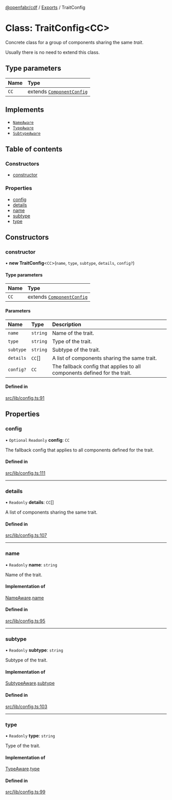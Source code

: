 [@openfabr/cdf](../README.md) / [Exports](../modules.md) / TraitConfig

# Class: TraitConfig<CC\>

Concrete class for a group of components sharing the same *trait*.

 Usually there is no need to extend this class.

## Type parameters

| Name | Type |
| :------ | :------ |
| `CC` | extends [`ComponentConfig`](../interfaces/ComponentConfig.md) |

## Implements

- [`NameAware`](../interfaces/NameAware.md)
- [`TypeAware`](../interfaces/TypeAware.md)
- [`SubtypeAware`](../interfaces/SubtypeAware.md)

## Table of contents

### Constructors

- [constructor](TraitConfig.md#constructor)

### Properties

- [config](TraitConfig.md#config)
- [details](TraitConfig.md#details)
- [name](TraitConfig.md#name)
- [subtype](TraitConfig.md#subtype)
- [type](TraitConfig.md#type)

## Constructors

### constructor

• **new TraitConfig**<`CC`\>(`name`, `type`, `subtype`, `details`, `config?`)

#### Type parameters

| Name | Type |
| :------ | :------ |
| `CC` | extends [`ComponentConfig`](../interfaces/ComponentConfig.md) |

#### Parameters

| Name | Type | Description |
| :------ | :------ | :------ |
| `name` | `string` | Name of the trait. |
| `type` | `string` | Type of the trait. |
| `subtype` | `string` | Subtype of the trait. |
| `details` | `CC`[] | A list of components sharing the same trait. |
| `config?` | `CC` | The fallback config that applies to all components defined for the trait. |

#### Defined in

[src/lib/config.ts:91](https://github.com/openfabr/cdf/blob/8dc07b3/core/typescript/src/lib/config.ts#L91)

## Properties

### config

• `Optional` `Readonly` **config**: `CC`

The fallback config that applies to all components defined for the trait.

#### Defined in

[src/lib/config.ts:111](https://github.com/openfabr/cdf/blob/8dc07b3/core/typescript/src/lib/config.ts#L111)

___

### details

• `Readonly` **details**: `CC`[]

A list of components sharing the same trait.

#### Defined in

[src/lib/config.ts:107](https://github.com/openfabr/cdf/blob/8dc07b3/core/typescript/src/lib/config.ts#L107)

___

### name

• `Readonly` **name**: `string`

Name of the trait.

#### Implementation of

[NameAware](../interfaces/NameAware.md).[name](../interfaces/NameAware.md#name)

#### Defined in

[src/lib/config.ts:95](https://github.com/openfabr/cdf/blob/8dc07b3/core/typescript/src/lib/config.ts#L95)

___

### subtype

• `Readonly` **subtype**: `string`

Subtype of the trait.

#### Implementation of

[SubtypeAware](../interfaces/SubtypeAware.md).[subtype](../interfaces/SubtypeAware.md#subtype)

#### Defined in

[src/lib/config.ts:103](https://github.com/openfabr/cdf/blob/8dc07b3/core/typescript/src/lib/config.ts#L103)

___

### type

• `Readonly` **type**: `string`

Type of the trait.

#### Implementation of

[TypeAware](../interfaces/TypeAware.md).[type](../interfaces/TypeAware.md#type)

#### Defined in

[src/lib/config.ts:99](https://github.com/openfabr/cdf/blob/8dc07b3/core/typescript/src/lib/config.ts#L99)
